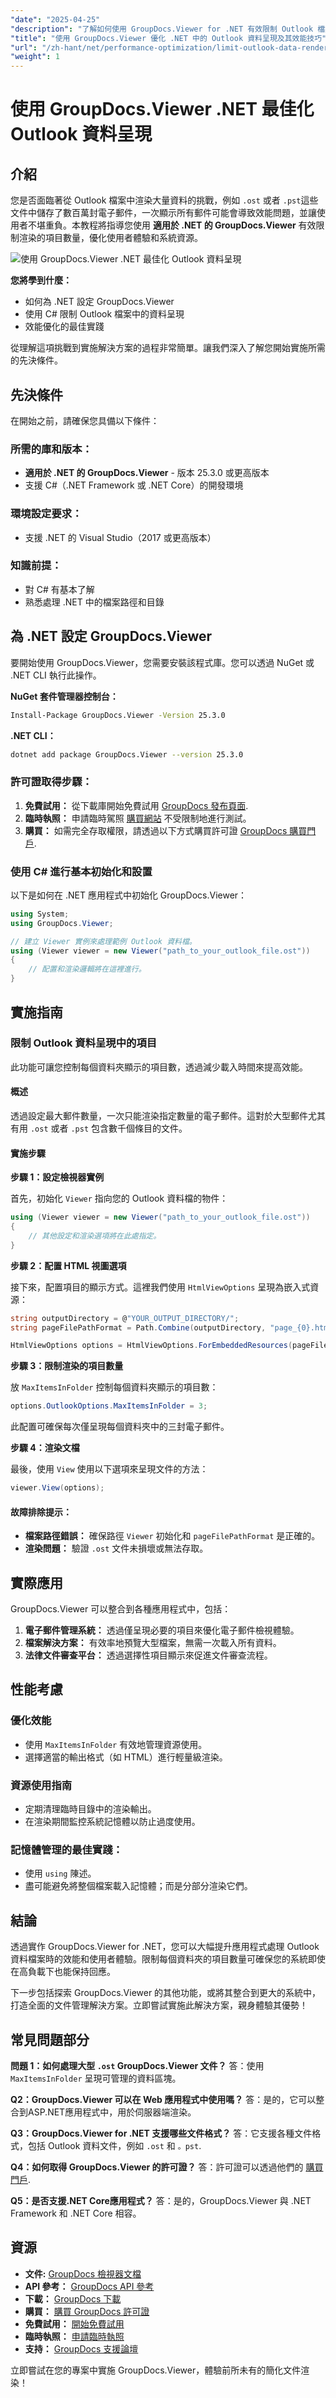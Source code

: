 ```yaml
---
"date": "2025-04-25"
"description": "了解如何使用 GroupDocs.Viewer for .NET 有效限制 Outlook 檔案中的資料渲染。透過控制顯示的項目數量來提升效能和使用者體驗。"
"title": "使用 GroupDocs.Viewer 優化 .NET 中的 Outlook 資料呈現及其效能技巧"
"url": "/zh-hant/net/performance-optimization/limit-outlook-data-rendering-groupdocs-viewer-net/"
"weight": 1
---
```


# 使用 GroupDocs.Viewer .NET 最佳化 Outlook 資料呈現

## 介紹

您是否面臨著從 Outlook 檔案中渲染大量資料的挑戰，例如 `.ost` 或者 `.pst`這些文件中儲存了數百萬封電子郵件，一次顯示所有郵件可能會導致效能問題，並讓使用者不堪重負。本教程將指導您使用 **適用於 .NET 的 GroupDocs.Viewer** 有效限制渲染的項目數量，優化使用者體驗和系統資源。

![使用 GroupDocs.Viewer .NET 最佳化 Outlook 資料呈現](/viewer/performance-optimization/optimize-outlook-data-rendering.png)

**您將學到什麼：**
- 如何為 .NET 設定 GroupDocs.Viewer
- 使用 C# 限制 Outlook 檔案中的資料呈現
- 效能優化的最佳實踐

從理解這項挑戰到實施解決方案的過程非常簡單。讓我們深入了解您開始實施所需的先決條件。

## 先決條件

在開始之前，請確保您具備以下條件：

### 所需的庫和版本：
- **適用於 .NET 的 GroupDocs.Viewer** - 版本 25.3.0 或更高版本
- 支援 C#（.NET Framework 或 .NET Core）的開發環境

### 環境設定要求：
- 支援 .NET 的 Visual Studio（2017 或更高版本）

### 知識前提：
- 對 C# 有基本了解
- 熟悉處理 .NET 中的檔案路徑和目錄

## 為 .NET 設定 GroupDocs.Viewer

要開始使用 GroupDocs.Viewer，您需要安裝該程式庫。您可以透過 NuGet 或 .NET CLI 執行此操作。

**NuGet 套件管理器控制台：**
```bash
Install-Package GroupDocs.Viewer -Version 25.3.0
```

**.NET CLI：**
```bash
dotnet add package GroupDocs.Viewer --version 25.3.0
```

### 許可證取得步驟：
1. **免費試用：** 從下載庫開始免費試用 [GroupDocs 發布頁面](https://releases。groupdocs.com/viewer/net/).
2. **臨時執照：** 申請臨時駕照 [購買網站](https://purchase.groupdocs.com/temporary-license/) 不受限制地進行測試。
3. **購買：** 如需完全存取權限，請透過以下方式購買許可證 [GroupDocs 購買門戶](https://purchase。groupdocs.com/buy).

### 使用 C# 進行基本初始化和設置

以下是如何在 .NET 應用程式中初始化 GroupDocs.Viewer：

```csharp
using System;
using GroupDocs.Viewer;

// 建立 Viewer 實例來處理範例 Outlook 資料檔。
using (Viewer viewer = new Viewer("path_to_your_outlook_file.ost"))
{
    // 配置和渲染邏輯將在這裡進行。
}
```

## 實施指南

### 限制 Outlook 資料呈現中的項目

此功能可讓您控制每個資料夾顯示的項目數，透過減少載入時間來提高效能。

#### 概述
透過設定最大郵件數量，一次只能渲染指定數量的電子郵件。這對於大型郵件尤其有用 `.ost` 或者 `.pst` 包含數千個條目的文件。

#### 實施步驟

**步驟 1：設定檢視器實例**

首先，初始化 `Viewer` 指向您的 Outlook 資料檔的物件：

```csharp
using (Viewer viewer = new Viewer("path_to_your_outlook_file.ost"))
{
    // 其他設定和渲染選項將在此處指定。
}
```

**步驟 2：配置 HTML 視圖選項**

接下來，配置項目的顯示方式。這裡我們使用 `HtmlViewOptions` 呈現為嵌入式資源：

```csharp
string outputDirectory = @"YOUR_OUTPUT_DIRECTORY/";
string pageFilePathFormat = Path.Combine(outputDirectory, "page_{0}.html");

HtmlViewOptions options = HtmlViewOptions.ForEmbeddedResources(pageFilePathFormat);
```

**步驟 3：限制渲染的項目數量**

放 `MaxItemsInFolder` 控制每個資料夾顯示的項目數：

```csharp
options.OutlookOptions.MaxItemsInFolder = 3;
```
此配置可確保每次僅呈現每個資料夾中的三封電子郵件。

**步驟 4：渲染文檔**

最後，使用 `View` 使用以下選項來呈現文件的方法：

```csharp
viewer.View(options);
```

#### 故障排除提示：
- **檔案路徑錯誤：** 確保路徑 `Viewer` 初始化和 `pageFilePathFormat` 是正確的。
- **渲染問題：** 驗證 `.ost` 文件未損壞或無法存取。

## 實際應用

GroupDocs.Viewer 可以整合到各種應用程式中，包括：
1. **電子郵件管理系統：** 透過僅呈現必要的項目來優化電子郵件檢視體驗。
2. **檔案解決方案：** 有效率地預覽大型檔案，無需一次載入所有資料。
3. **法律文件審查平台：** 透過選擇性項目顯示來促進文件審查流程。

## 性能考慮

### 優化效能
- 使用 `MaxItemsInFolder` 有效地管理資源使用。
- 選擇適當的輸出格式（如 HTML）進行輕量級渲染。

### 資源使用指南
- 定期清理臨時目錄中的渲染輸出。
- 在渲染期間監控系統記憶體以防止過度使用。

### 記憶體管理的最佳實踐：
- 使用 `using` 陳述。
- 盡可能避免將整個檔案載入記憶體；而是分部分渲染它們。

## 結論

透過實作 GroupDocs.Viewer for .NET，您可以大幅提升應用程式處理 Outlook 資料檔案時的效能和使用者體驗。限制每個資料夾的項目數量可確保您的系統即使在高負載下也能保持回應。

下一步包括探索 GroupDocs.Viewer 的其他功能，或將其整合到更大的系統中，打造全面的文件管理解決方案。立即嘗試實施此解決方案，親身體驗其優勢！

## 常見問題部分

**問題 1：如何處理大型 `.ost` GroupDocs.Viewer 文件？**
答：使用 `MaxItemsInFolder` 呈現可管理的資料區塊。

**Q2：GroupDocs.Viewer 可以在 Web 應用程式中使用嗎？**
答：是的，它可以整合到ASP.NET應用程式中，用於伺服器端渲染。

**Q3：GroupDocs.Viewer for .NET 支援哪些文件格式？**
答：它支援各種文件格式，包括 Outlook 資料文件，例如 `.ost` 和 `。pst`.

**Q4：如何取得 GroupDocs.Viewer 的許可證？**
答：許可證可以透過他們的 [購買門戶](https://purchase。groupdocs.com/buy).

**Q5：是否支援.NET Core應用程式？**
答：是的，GroupDocs.Viewer 與 .NET Framework 和 .NET Core 相容。

## 資源
- **文件:** [GroupDocs 檢視器文檔](https://docs.groupdocs.com/viewer/net/)
- **API 參考：** [GroupDocs API 參考](https://reference.groupdocs.com/viewer/net/)
- **下載：** [GroupDocs 下載](https://releases.groupdocs.com/viewer/net/)
- **購買：** [購買 GroupDocs 許可證](https://purchase.groupdocs.com/buy)
- **免費試用：** [開始免費試用](https://releases.groupdocs.com/viewer/net/)
- **臨時執照：** [申請臨時執照](https://purchase.groupdocs.com/temporary-license/)
- **支持：** [GroupDocs 支援論壇](https://forum.groupdocs.com/c/viewer/9)

立即嘗試在您的專案中實施 GroupDocs.Viewer，體驗前所未有的簡化文件渲染！